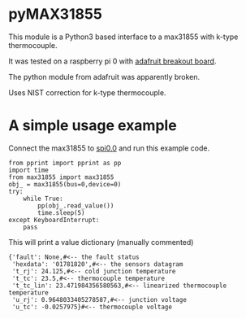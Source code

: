 # pyMAX31855

This module is a Python3 based interface to a max31855 with k-type thermocouple.

It was tested on a raspberry pi 0 with [adafruit breakout board](https://www.adafruit.com/product/269).

The python module from adafruit was apparently broken.

Uses NIST correction for k-type thermocouple.

# A simple usage example
Connect the max31855 to [spi0.0](https://pinout.xyz/pinout/spi#)
and run this example code.
```
from pprint import pprint as pp
import time
from max31855 import max31855
obj_ = max31855(bus=0,device=0)
try:
    while True:
        pp(obj_.read_value())
        time.sleep(5)
except KeyboardInterrupt:
    pass
```

This will print a value dictionary (manually commented)

```
{'fault': None,#<-- the fault status
 'hexdata': '01781820',#<-- the sensors datagram
 't_rj': 24.125,#<-- cold junction temperature
 't_tc': 23.5,#<-- thermocouple temperature
 't_tc_lin': 23.471984356580563,#<-- linearized thermocouple temperature
 'u_rj': 0.9648033405278587,#<-- junction voltage
 'u_tc': -0.0257975}#<-- thermocouple voltage
```

